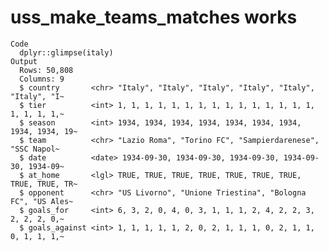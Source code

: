 # uss_make_teams_matches works

    Code
      dplyr::glimpse(italy)
    Output
      Rows: 50,808
      Columns: 9
      $ country       <chr> "Italy", "Italy", "Italy", "Italy", "Italy", "Italy", "I~
      $ tier          <int> 1, 1, 1, 1, 1, 1, 1, 1, 1, 1, 1, 1, 1, 1, 1, 1, 1, 1, 1,~
      $ season        <int> 1934, 1934, 1934, 1934, 1934, 1934, 1934, 1934, 1934, 19~
      $ team          <chr> "Lazio Roma", "Torino FC", "Sampierdarenese", "SSC Napol~
      $ date          <date> 1934-09-30, 1934-09-30, 1934-09-30, 1934-09-30, 1934-09~
      $ at_home       <lgl> TRUE, TRUE, TRUE, TRUE, TRUE, TRUE, TRUE, TRUE, TRUE, TR~
      $ opponent      <chr> "US Livorno", "Unione Triestina", "Bologna FC", "US Ales~
      $ goals_for     <int> 6, 3, 2, 0, 4, 0, 3, 1, 1, 1, 2, 4, 2, 2, 3, 2, 2, 2, 0,~
      $ goals_against <int> 1, 1, 1, 1, 1, 2, 0, 2, 1, 1, 1, 0, 2, 1, 1, 0, 1, 1, 1,~

